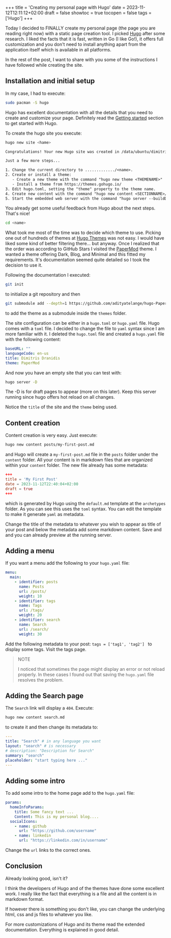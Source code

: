 +++
title = 'Creating my personal page with Hugo'
date = 2023-11-12T12:11:12+02:00
draft = false
showtoc = true
tocopen = false
tags = ['Hugo']
+++

Today I decided to FINALLY create my personal page (the page you are reading right now) with a static page creation tool. I picked [Hugo](https://gohugo.io/) after some research. I liked the facts that it is fast, written in Go (I like Go!), it offers full customization and you don't need to install anything apart from the application itself which is available in all platforms.

In the rest of the post, I want to share with you some of the instructions I have followed while creating the site.

## Installation and initial setup

In my case, I had to execute:

```sh
sudo pacman -S hugo
```

Hugo has excellent documentation with all the details that you need to create and customize your page. Definitely read the [Getting started](https://gohugo.io/getting-started/) section to get started with Hugo.

To create the hugo site you execute:

```sh
hugo new site <hame>
```

```txt
Congratulations! Your new Hugo site was created in /data/ubuntu/dimitris/git/hugo/testing.

Just a few more steps...

1. Change the current directory to ............./<name>.
2. Create or install a theme:
   - Create a new theme with the command "hugo new theme <THEMENAME>"
   - Install a theme from https://themes.gohugo.io/
3. Edit hugo.toml, setting the "theme" property to the theme name.
4. Create new content with the command "hugo new content <SECTIONNAME>/<FILENAME>.<FORMAT>".
5. Start the embedded web server with the command "hugo server --buildDrafts".
```

You already get some useful feedback from Hugo about the next steps. That's nice!

```sh
cd <name>
```

What took me most of the time was to decide which theme to use. Picking one out of hundreds of themes at [Hugo Themes](https://themes.gohugo.io/) was not easy. I would have liked some kind of better filtering there... but anyway. Once I realized that the order was according to GitHub Stars I visited the [PaperMod](https://github.com/adityatelange/hugo-PaperMod) theme. I wanted a theme offering Dark, Blog, and Minimal and this fitted my requirements. It's documentation seemed quite detailed so I took the decision to use it.

Following the documentation I executed:

```sh
git init
```

to initialize a git repository and then

```sh
git submodule add --depth=1 https://github.com/adityatelange/hugo-PaperMod.git themes/PaperMod
```

to add the theme as a submodule inside the `themes` folder.

The site configuration can be either in a `hugo.toml` or `hugo.yaml` file. Hugo comes with a `toml` file. I decided to change the file to `yaml` syntax since I am more familiar with it. I deleted the `hugo.toml` file and created a `hugo.yaml` file with the following content:

```yaml
baseURL: ""
languageCode: en-us
title: Dimitris Dranidis
theme: PaperMod
```

And now you have an empty site that you can test with:

```sh
hugo server -D
```

The -D is for draft pages to appear (more on this later). Keep this server running since hugo offers hot reload on all changes.

Notice the `title` of the site and the `theme` being used.

## Content creation

Content creation is very easy. Just execute:

```sh
hugo new content posts/my-first-post.md
```

and Hugo will create a `my-first-post.md` file in the `posts` folder under the `content` folder. All your content is in markdown files that are organized within your `content` folder. The new file already has some metadata:

```toml
+++
title = 'My First Post'
date = 2023-11-12T22:40:04+02:00
draft = true
+++
```

which is generated by Hugo using the `default.md` template at the `archetypes` folder. As you can see this uses the `toml` syntax. You can edit the template to make it generate `yaml` as metadata.

Change the title of the metadata to whatever you wish to appear as title of your post and below the metadata add some markdown content. Save and and you can already preview at the running server.

## Adding a menu

If you want a menu add the following to your `hugo.yaml` file:

```yaml
menu:
  main:
    - identifier: posts
      name: Posts
      url: /posts/
      weight: 10
    - identifier: tags
      name: Tags
      url: /tags/
      weight: 20
    - identifier: search
      name: Search
      url: /search/
      weight: 30
```

Add the following metadata to your post: `tags = ['tag1', 'tag2']
` to display some tags. Visit the tags page.

> NOTE
>
> I noticed that sometimes the page might display an error or not reload properly. In these cases I found out that saving the `hugo.yaml` file resolves the problem.

## Adding the Search page

The `Search` link will display a `404`. Execute:

```sh
hugo new content search.md
```

to create it and then change its metadata to:

```yaml
---
title: "Search" # in any language you want
layout: "search" # is necessary
# description: "Description for Search"
summary: "search"
placeholder: "start typing here ..."
---
```

## Adding some intro

To add some intro to the home page add to the `hugo.yaml` file:

```yaml
params:
  homeInfoParams:
    title: Some fancy text ...
    Content: This is my personal blog....
  socialIcons:
    - name: github
      url: "https://github.com/username"
    - name: linkedin
      url: "https://linkedin.com/in/username"
```

Change the `url` links to the correct ones.

## Conclusion

Already looking good, isn't it?

I think the developers of Hugo and of the themes have done some excellent work. I really like the fact that everything is a file and all the content is in markdown format.

If however there is something you don't like, you can change the underlying html, css and js files to whatever you like.

For more customizations of Hugo and its theme read the extended documentation. Everything is explained in good detail.
